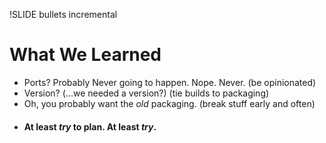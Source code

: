 !SLIDE bullets incremental
# What We Learned #

* Ports? Probably Never going to happen. Nope. Never. (be opinionated)
* Version? (...we needed a version?) (tie builds to packaging)
* Oh, you probably want the _old_ packaging. (break stuff early and often)
* #### At least _try_ to plan. At least _try_. ####
